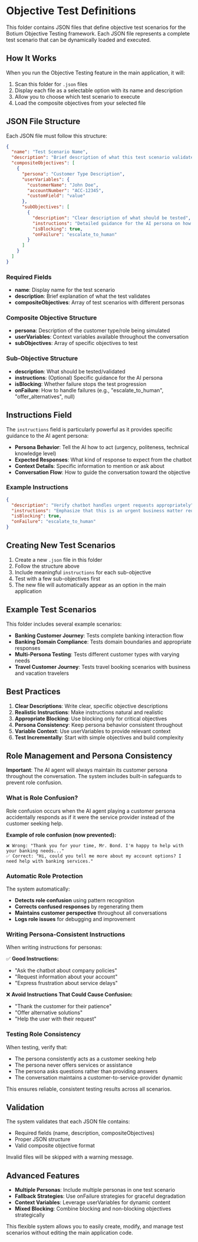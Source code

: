 # Objective Test Definitions

This folder contains JSON files that define objective test scenarios for the Botium Objective Testing framework. Each JSON file represents a complete test scenario that can be dynamically loaded and executed.

## How It Works

When you run the Objective Testing feature in the main application, it will:
1. Scan this folder for `.json` files
2. Display each file as a selectable option with its name and description
3. Allow you to choose which test scenario to execute
4. Load the composite objectives from your selected file

## JSON File Structure

Each JSON file must follow this structure:

```json
{
  "name": "Test Scenario Name",
  "description": "Brief description of what this test scenario validates",
  "compositeObjectives": [
    {
      "persona": "Customer Type Description", 
      "userVariables": {
        "customerName": "John Doe",
        "accountNumber": "ACC-12345",
        "customField": "value"
      },
      "subObjectives": [
        {
          "description": "Clear description of what should be tested",
          "instructions": "Detailed guidance for the AI persona on how to behave and what to expect",
          "isBlocking": true,
          "onFailure": "escalate_to_human"
        }
      ]
    }
  ]
}
```

### Required Fields

- **name**: Display name for the test scenario
- **description**: Brief explanation of what the test validates
- **compositeObjectives**: Array of test scenarios with different personas

### Composite Objective Structure

- **persona**: Description of the customer type/role being simulated
- **userVariables**: Context variables available throughout the conversation
- **subObjectives**: Array of specific objectives to test

### Sub-Objective Structure

- **description**: What should be tested/validated
- **instructions**: (Optional) Specific guidance for the AI persona
- **isBlocking**: Whether failure stops the test progression
- **onFailure**: How to handle failures (e.g., "escalate_to_human", "offer_alternatives", null)

## Instructions Field

The `instructions` field is particularly powerful as it provides specific guidance to the AI agent persona:

- **Persona Behavior**: Tell the AI how to act (urgency, politeness, technical knowledge level)
- **Expected Responses**: What kind of response to expect from the chatbot
- **Context Details**: Specific information to mention or ask about
- **Conversation Flow**: How to guide the conversation toward the objective

### Example Instructions

```json
{
  "description": "Verify chatbot handles urgent requests appropriately",
  "instructions": "Emphasize that this is an urgent business matter requiring immediate attention. Mention specific deadlines and expect the bot to acknowledge urgency and prioritize your request.",
  "isBlocking": true,
  "onFailure": "escalate_to_human"
}
```

## Creating New Test Scenarios

1. Create a new `.json` file in this folder
2. Follow the structure above
3. Include meaningful `instructions` for each sub-objective
4. Test with a few sub-objectives first
5. The new file will automatically appear as an option in the main application

## Example Test Scenarios

This folder includes several example scenarios:

- **Banking Customer Journey**: Tests complete banking interaction flow
- **Banking Domain Compliance**: Tests domain boundaries and appropriate responses
- **Multi-Persona Testing**: Tests different customer types with varying needs
- **Travel Customer Journey**: Tests travel booking scenarios with business and vacation travelers

## Best Practices

1. **Clear Descriptions**: Write clear, specific objective descriptions
2. **Realistic Instructions**: Make instructions natural and realistic
3. **Appropriate Blocking**: Use blocking only for critical objectives
4. **Persona Consistency**: Keep persona behavior consistent throughout
5. **Variable Context**: Use userVariables to provide relevant context
6. **Test Incrementally**: Start with simple objectives and build complexity

## Role Management and Persona Consistency

**Important**: The AI agent will always maintain its customer persona throughout the conversation. The system includes built-in safeguards to prevent role confusion.

### What is Role Confusion?
Role confusion occurs when the AI agent playing a customer persona accidentally responds as if it were the service provider instead of the customer seeking help.

**Example of role confusion (now prevented):**
```
❌ Wrong: "Thank you for your time, Mr. Bond. I'm happy to help with your banking needs..."
✅ Correct: "Hi, could you tell me more about my account options? I need help with banking services."
```

### Automatic Role Protection
The system automatically:
- **Detects role confusion** using pattern recognition
- **Corrects confused responses** by regenerating them
- **Maintains customer perspective** throughout all conversations
- **Logs role issues** for debugging and improvement

### Writing Persona-Consistent Instructions
When writing instructions for personas:

✅ **Good Instructions:**
- "Ask the chatbot about company policies"
- "Request information about your account"
- "Express frustration about service delays"

❌ **Avoid Instructions That Could Cause Confusion:**
- "Thank the customer for their patience"
- "Offer alternative solutions"
- "Help the user with their request"

### Testing Role Consistency
When testing, verify that:
- The persona consistently acts as a customer seeking help
- The persona never offers services or assistance
- The persona asks questions rather than providing answers
- The conversation maintains a customer-to-service-provider dynamic

This ensures reliable, consistent testing results across all scenarios.

## Validation

The system validates that each JSON file contains:
- Required fields (name, description, compositeObjectives)
- Proper JSON structure
- Valid composite objective format

Invalid files will be skipped with a warning message.

## Advanced Features

- **Multiple Personas**: Include multiple personas in one test scenario
- **Fallback Strategies**: Use onFailure strategies for graceful degradation
- **Context Variables**: Leverage userVariables for dynamic content
- **Mixed Blocking**: Combine blocking and non-blocking objectives strategically

This flexible system allows you to easily create, modify, and manage test scenarios without editing the main application code. 